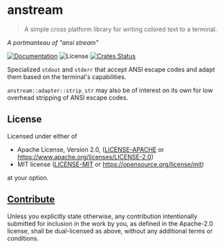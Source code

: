 # anstream

> A simple cross platform library for writing colored text to a terminal.

*A portmanteau of "ansi stream"*

[![Documentation](https://img.shields.io/badge/docs-master-blue.svg)][Documentation]
![License](https://img.shields.io/crates/l/anstream.svg)
[![Crates Status](https://img.shields.io/crates/v/anstream.svg)](https://crates.io/crates/anstream)

Specialized `stdout` and `stderr` that accept ANSI escape codes and adapt them
based on the terminal's capabilities.

`anstream::adapter::strip_str` may also be of interest on its own for low
overhead stripping of ANSI escape codes.

## License

Licensed under either of

* Apache License, Version 2.0, ([LICENSE-APACHE](LICENSE-APACHE) or <https://www.apache.org/licenses/LICENSE-2.0>)
* MIT license ([LICENSE-MIT](LICENSE-MIT) or <https://opensource.org/license/mit>)

at your option.

## [Contribute](../../CONTRIBUTING.md)

Unless you explicitly state otherwise, any contribution intentionally
submitted for inclusion in the work by you, as defined in the Apache-2.0
license, shall be dual-licensed as above, without any additional terms or
conditions.

[Crates.io]: https://crates.io/crates/anstream
[Documentation]: https://docs.rs/anstream
